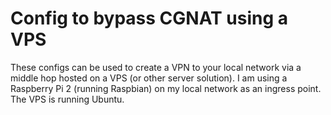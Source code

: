 # Config to bypass CGNAT using a VPS

These configs can be used to create a VPN to your local network via a middle hop hosted on a VPS (or other server solution).
I am using a Raspberry Pi 2 (running Raspbian) on my local network as an ingress point. The VPS is running Ubuntu. 